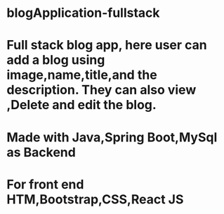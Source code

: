 # blogApplication-fullstack

# Full stack blog app, here user can add a blog using image,name,title,and the description. They can also view ,Delete and edit the blog.
# Made with Java,Spring Boot,MySql as Backend
# For front end HTM,Bootstrap,CSS,React JS
